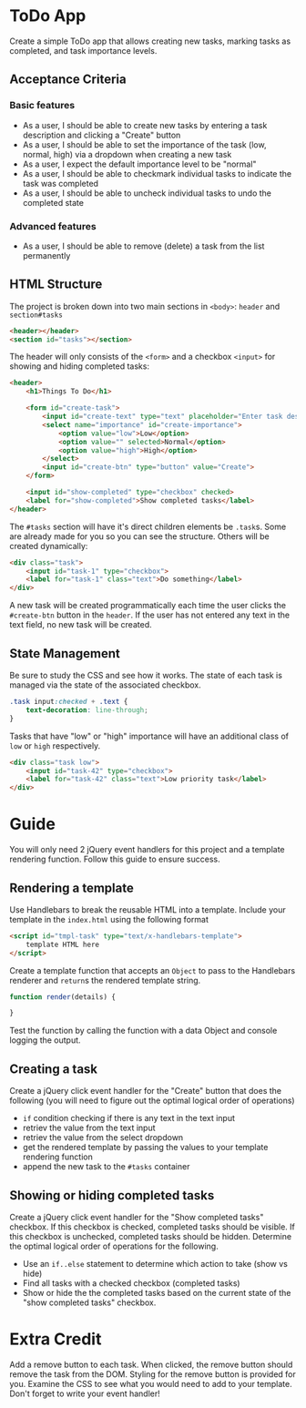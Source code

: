 # ToDo App
Create a simple ToDo app that allows creating new tasks, marking tasks as completed, and task importance levels.

## Acceptance Criteria

### Basic features

- As a user, I should be able to create new tasks by entering a task description and clicking a "Create" button
- As a user, I should be able to set the importance of the task (low, normal, high) via a dropdown when creating a new task 
- As a user, I expect the default importance level to be "normal"
- As a user, I should be able to checkmark individual tasks to indicate the task was completed
- As a user, I should be able to uncheck individual tasks to undo the completed state

### Advanced features

- As a user, I should be able to remove (delete) a task from the list permanently

## HTML Structure

The project is broken down into two main sections in `<body>`: `header` and `section#tasks`

```html
<header></header>
<section id="tasks"></section>
```

The header will only consists of the `<form>` and a checkbox `<input>` for showing and hiding completed tasks:

```html
<header>
	<h1>Things To Do</h1>

	<form id="create-task">
  		<input id="create-text" type="text" placeholder="Enter task description">
	  	<select name="importance" id="create-importance">
   			<option value="low">Low</option>
	    	<option value="" selected>Normal</option>
			<option value="high">High</option>
  		</select>
		<input id="create-btn" type="button" value="Create">
	</form>

	<input id="show-completed" type="checkbox" checked>
	<label for="show-completed">Show completed tasks</label>
</header>
```

The `#tasks` section will have it's direct children elements be `.task`s. Some are already made for you so you can see the structure. Others will be created dynamically:

```html
<div class="task">
	<input id="task-1" type="checkbox">
	<label for="task-1" class="text">Do something</label>
</div>
```

A new task will be created programmatically each time the user clicks the `#create-btn` button in the `header`. If the user has not entered any text in the text field, no new task will be created. 


## State Management

Be sure to study the CSS and see how it works. The state of each task is managed via the state of the associated checkbox. 

```css
.task input:checked + .text {
 	text-decoration: line-through;
}
```

Tasks that have "low" or "high" importance will have an additional class of `low` or `high` respectively.

```html
<div class="task low">
	<input id="task-42" type="checkbox">
	<label for="task-42" class="text">Low priority task</label>
</div>
```

# Guide

You will only need 2 jQuery event handlers for this project and a template rendering function. Follow this guide to ensure success.

## Rendering a template

Use Handlebars to break the reusable HTML into a template. Include your template in the `index.html` using the following format

```html
<script id="tmpl-task" type="text/x-handlebars-template">
	template HTML here
</script>
```

Create a template function that accepts an `Object` to pass to the Handlebars renderer and `return`s the rendered template string.

```js
function render(details) {

}
```

Test the function by calling the function with a data Object and console logging the output.

## Creating a task

Create a jQuery click event handler for the "Create" button that does the following (you will need to figure out the optimal logical order of operations)

- `if` condition checking if there is any text in the text input
- retriev the value from the text input
- retriev the value from the select dropdown
- get the rendered template by passing the values to your template rendering function
- append the new task to the `#tasks` container

## Showing or hiding completed tasks

Create a jQuery click event handler for the "Show completed tasks" checkbox. If this checkbox is checked, completed tasks should be visible. If this checkbox is unchecked, completed tasks should be hidden. Determine the optimal logical order of operations for the following.

- Use an `if..else` statement to determine which action to take (show vs hide)
- Find all tasks with a checked checkbox (completed tasks)
- Show or hide the the completed tasks based on the current state of the "show completed tasks" checkbox.

# Extra Credit

Add a remove button to each task. When clicked, the remove button should remove the task from the DOM. Styling for the remove button is provided for you. Examine the CSS to see what you would need to add to your template. Don't forget to write your event handler!
